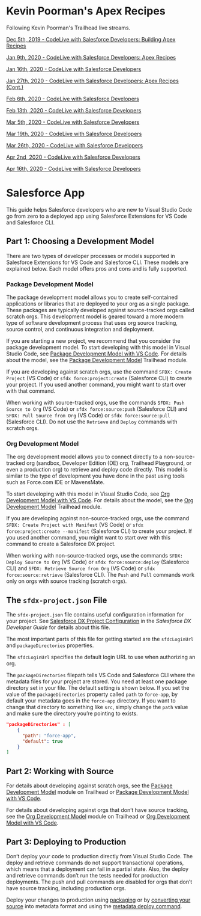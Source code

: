 # Kevin Poorman's Apex Recipes

Following Kevin Poorman's Trailhead live streams.

[Dec 5th, 2019 - CodeLive with Salesforce Developers: Building Apex Recipes](https://trailhead.salesforce.com/live/videos/a2r3k000001WFId/codelive-with-salesforce-developers-building-apex-recipes)

[Jan 9th, 2020 - CodeLive with Salesforce Developers: Apex Recipes](https://trailhead.salesforce.com/live/videos/a2r3k000001WFQJ/codelive-with-salesforce-developers-apex-recipes/)

[Jan 16th, 2020 - CodeLive with Salesforce Developers](https://trailhead.salesforce.com/live/videos/a2r3k000001WFQs/codelive-with-salesforce-developers/)

[Jan 27th, 2020 - CodeLive with Salesforce Developers: Apex Recipes (Cont.)](https://trailhead.salesforce.com/live/videos/a2r3k000001WFT3/codelive-with-salesforce-developers-apex-recipes-cont)

[Feb 6th, 2020 - CodeLive with Salesforce Developers](https://trailhead.salesforce.com/live/videos/a2r3k000001WFWq/codelive-with-salesforce-developers/)

[Feb 13th, 2020 - CodeLive with Salesforce Developers](https://trailhead.salesforce.com/live/videos/a2r3k000001WFYN/codelive-with-salesforce-developers/)

[Mar 5th, 2020 - CodeLive with Salesforce Developers](https://trailhead.salesforce.com/live/videos/a2r3k000001WFgD/codelive-with-salesforce-developers/)

[Mar 19th, 2020 - CodeLive with Salesforce Developers](https://trailhead.salesforce.com/live/videos/a2r3k000001WFgN/codelive-with-salesforce-developers/)

[Mar 26th, 2020 - CodeLive with Salesforce Developers](https://trailhead.salesforce.com/live/videos/a2r3k000001WFhp/codelive-with-salesforce-developers/)

[Apr 2nd, 2020 - CodeLive with Salesforce Developers](https://trailhead.salesforce.com/live/videos/a2r3k000001WFj7/codelive-with-salesforce-developers/)

[Apr 16th, 2020 - CodeLive with Salesforce Developers](https://trailhead.salesforce.com/live/videos/a2r3k000001WFmz/codelive-with-salesforce-developers/)

# Salesforce App

This guide helps Salesforce developers who are new to Visual Studio Code go from zero to a deployed app using Salesforce Extensions for VS Code and Salesforce CLI.

## Part 1: Choosing a Development Model

There are two types of developer processes or models supported in Salesforce Extensions for VS Code and Salesforce CLI. These models are explained below. Each model offers pros and cons and is fully supported.

### Package Development Model

The package development model allows you to create self-contained applications or libraries that are deployed to your org as a single package. These packages are typically developed against source-tracked orgs called scratch orgs. This development model is geared toward a more modern type of software development process that uses org source tracking, source control, and continuous integration and deployment.

If you are starting a new project, we recommend that you consider the package development model. To start developing with this model in Visual Studio Code, see [Package Development Model with VS Code](https://forcedotcom.github.io/salesforcedx-vscode/articles/user-guide/package-development-model). For details about the model, see the [Package Development Model](https://trailhead.salesforce.com/en/content/learn/modules/sfdx_dev_model) Trailhead module.

If you are developing against scratch orgs, use the command `SFDX: Create Project` (VS Code) or `sfdx force:project:create` (Salesforce CLI) to create your project. If you used another command, you might want to start over with that command.

When working with source-tracked orgs, use the commands `SFDX: Push Source to Org` (VS Code) or `sfdx force:source:push` (Salesforce CLI) and `SFDX: Pull Source from Org` (VS Code) or `sfdx force:source:pull` (Salesforce CLI). Do not use the `Retrieve` and `Deploy` commands with scratch orgs.

### Org Development Model

The org development model allows you to connect directly to a non-source-tracked org (sandbox, Developer Edition (DE) org, Trailhead Playground, or even a production org) to retrieve and deploy code directly. This model is similar to the type of development you have done in the past using tools such as Force.com IDE or MavensMate.

To start developing with this model in Visual Studio Code, see [Org Development Model with VS Code](https://forcedotcom.github.io/salesforcedx-vscode/articles/user-guide/org-development-model). For details about the model, see the [Org Development Model](https://trailhead.salesforce.com/content/learn/modules/org-development-model) Trailhead module.

If you are developing against non-source-tracked orgs, use the command `SFDX: Create Project with Manifest` (VS Code) or `sfdx force:project:create --manifest` (Salesforce CLI) to create your project. If you used another command, you might want to start over with this command to create a Salesforce DX project.

When working with non-source-tracked orgs, use the commands `SFDX: Deploy Source to Org` (VS Code) or `sfdx force:source:deploy` (Salesforce CLI) and `SFDX: Retrieve Source from Org` (VS Code) or `sfdx force:source:retrieve` (Salesforce CLI). The `Push` and `Pull` commands work only on orgs with source tracking (scratch orgs).

## The `sfdx-project.json` File

The `sfdx-project.json` file contains useful configuration information for your project. See [Salesforce DX Project Configuration](https://developer.salesforce.com/docs/atlas.en-us.sfdx_dev.meta/sfdx_dev/sfdx_dev_ws_config.htm) in the _Salesforce DX Developer Guide_ for details about this file.

The most important parts of this file for getting started are the `sfdcLoginUrl` and `packageDirectories` properties.

The `sfdcLoginUrl` specifies the default login URL to use when authorizing an org.

The `packageDirectories` filepath tells VS Code and Salesforce CLI where the metadata files for your project are stored. You need at least one package directory set in your file. The default setting is shown below. If you set the value of the `packageDirectories` property called `path` to `force-app`, by default your metadata goes in the `force-app` directory. If you want to change that directory to something like `src`, simply change the `path` value and make sure the directory you’re pointing to exists.

```json
"packageDirectories" : [
    {
      "path": "force-app",
      "default": true
    }
]
```

## Part 2: Working with Source

For details about developing against scratch orgs, see the [Package Development Model](https://trailhead.salesforce.com/en/content/learn/modules/sfdx_dev_model) module on Trailhead or [Package Development Model with VS Code](https://forcedotcom.github.io/salesforcedx-vscode/articles/user-guide/package-development-model).

For details about developing against orgs that don’t have source tracking, see the [Org Development Model](https://trailhead.salesforce.com/content/learn/modules/org-development-model) module on Trailhead or [Org Development Model with VS Code](https://forcedotcom.github.io/salesforcedx-vscode/articles/user-guide/org-development-model).

## Part 3: Deploying to Production

Don’t deploy your code to production directly from Visual Studio Code. The deploy and retrieve commands do not support transactional operations, which means that a deployment can fail in a partial state. Also, the deploy and retrieve commands don’t run the tests needed for production deployments. The push and pull commands are disabled for orgs that don’t have source tracking, including production orgs.

Deploy your changes to production using [packaging](https://developer.salesforce.com/docs/atlas.en-us.sfdx_dev.meta/sfdx_dev/sfdx_dev_dev2gp.htm) or by [converting your source](https://developer.salesforce.com/docs/atlas.en-us.sfdx_cli_reference.meta/sfdx_cli_reference/cli_reference_force_source.htm#cli_reference_convert) into metadata format and using the [metadata deploy command](https://developer.salesforce.com/docs/atlas.en-us.sfdx_cli_reference.meta/sfdx_cli_reference/cli_reference_force_mdapi.htm#cli_reference_deploy).
